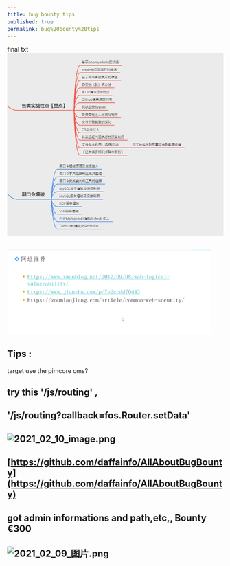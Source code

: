 ```yaml
---
title: bug bounty tips
published: true
permalink: bug%20bounty%20tips
---
```

final txt ![image.png](/assets/journals_2021_01_31_1614523617345_0.png)
## []()
## ![image.png](/assets/journals_2021_01_31_1614133209111_0.png)
## Tips : 
target use the pimcore cms?
## try this '/js/routing' ,
## '/js/routing?callback=fos.Router.setData'
## ![2021_02_10_image.png](https://cdn.logseq.com/%2F7aa8ab99-753a-4230-847b-43a1c3a3ef47d08bec32-d287-4c48-938c-2dff22fb98ae2021_02_10_image.png?Expires=4766545973&Signature=jGyaHtkAG9EOs3r0rBtNj-AHAinxXQv~~lvgSxyZ8PO7XjfAVV1no3KlxhShXb5g6IjwdSM9wSyrcQlhSCNZu2gQiDpOUH0fLHQJRILx1h0CuZrDkwzNWGZcFhDImuu-BllI5sLd9v5rs1-1jJDYJpiHa5mJ8s2pc5HuqPkCaZzXRawGjxrDYQxQFzZPiRtQ7wnCRJvVGY4xszmjrhfOXI44ydPN5Iil2nHt5fbSrrk6T5NoG-d3R4DBUpjEbcDkvWh7ooIrYQ6E7Pvrm15QbSXu4S52BAn2TFWdjrJPpeql9xuCVfc-rL51DlLXDNlLTbiphZIPFGeOGWC-mfXBZw__&Key-Pair-Id=APKAJE5CCD6X7MP6PTEA)
## [https://github.com/daffainfo/AllAboutBugBounty](https://github.com/daffainfo/AllAboutBugBounty)
##
## got admin informations and path,etc,, Bounty €300
##
##
## ![2021_02_09_图片.png](https://cdn.logseq.com/%2F7aa8ab99-753a-4230-847b-43a1c3a3ef4756b93857-11bc-490e-9953-22c80177c7612021_02_09_%E5%9B%BE%E7%89%87.png?Expires=4766460210&Signature=a1WxmMLvh7mGFisXl0km4HK7ifbFwoXXb74sf1Q9GO8w04OXIrbhb2ju8l4WPhnuuAieM1opYlPXS9ThOYgbnde6QP-ciXF5YUhzLK~6i3ZeFO-y~qzSwJER59XW9GtNEOGViQPLUWPGOwBa~a5D2F2BGXgFs538Z1vR48QrHhus6dL~vG2Oc2xM7XYN6j7hWmk~AjHgEyZanaxNAwE01M50tgOFvUk6G6kj3NWCzTaGDMDuMJQH3C6ruQQjBsPUs5I2WBMysvy9lT8SAvBINpwCn3T8idWzORymRyop302XMuhQoaKwu62rHxbNCS8FmVXhApljaf4SzjsKUHMtcQ__&Key-Pair-Id=APKAJE5CCD6X7MP6PTEA)
##
##
##
